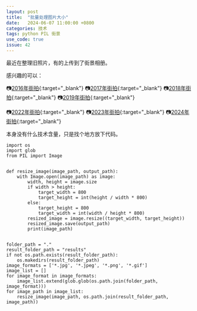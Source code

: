 ```yaml
---
layout: post
title:  "批量处理图片大小"
date:   2024-06-07 11:00:00 +0800
categories: 技术
tags: python PIL 街景
use_code: true
issue: 42
---
```

最近在整理旧照片，有的上传到了街景相册。

感兴趣的可以：

:camera:[2016年街拍](/photos/#street_view_2016){:target="_blank"} :camera:[2017年街拍](/photos/#street_view_2017){:target="_blank"} 
:camera:[2018年街拍](/photos/#street_view_2018){:target="_blank"} :camera:[2019年街拍](/photos/#street_view_2019){:target="_blank"}

:camera:[2022年街拍](/photos/#street_view_2022){:target="_blank"} :camera:[2023年街拍](/photos/#street_view_2023){:target="_blank"}    :camera:[2024年街拍](/photos/#street_view_2024){:target="_blank"} 

本身没有什么技术含量，只是找个地方放下代码。

<!--more-->

    import os
    import glob
    from PIL import Image
    
    
    def resize_image(image_path, output_path):
        with Image.open(image_path) as image:
            width, height = image.size
            if width > height:
                target_width = 800
                target_height = int(height / width * 800)
            else:
                target_height = 800
                target_width = int(width / height * 800)
            resized_image = image.resize((target_width, target_height))
            resized_image.save(output_path)
            print(image_path)
    
    
    folder_path = "."
    result_folder_path = "results"
    if not os.path.exists(result_folder_path):
        os.makedirs(result_folder_path)
    image_formats = ['*.jpg', '*.jpeg', '*.png', '*.gif']
    image_list = []
    for image_format in image_formats:
        image_list.extend(glob.glob(os.path.join(folder_path, image_format)))
    for image_path in image_list:
        resize_image(image_path, os.path.join(result_folder_path, image_path))
